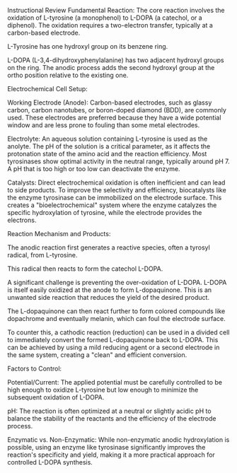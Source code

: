 Instructional Review
Fundamental Reaction: The core reaction involves the oxidation of L-tyrosine (a monophenol) to L-DOPA (a catechol, or a diphenol).  The oxidation requires a two-electron transfer, typically at a carbon-based electrode.

L-Tyrosine has one hydroxyl group on its benzene ring.

L-DOPA (L-3,4-dihydroxyphenylalanine) has two adjacent hydroxyl groups on the ring. The anodic process adds the second hydroxyl group at the ortho position relative to the existing one.

Electrochemical Cell Setup:

Working Electrode (Anode): Carbon-based electrodes, such as glassy carbon, carbon nanotubes, or boron-doped diamond (BDD), are commonly used. These electrodes are preferred because they have a wide potential window and are less prone to fouling than some metal electrodes.

Electrolyte: An aqueous solution containing L-tyrosine is used as the anolyte. The pH of the solution is a critical parameter, as it affects the protonation state of the amino acid and the reaction efficiency. Most tyrosinases show optimal activity in the neutral range, typically around pH 7. A pH that is too high or too low can deactivate the enzyme.

Catalysts: Direct electrochemical oxidation is often inefficient and can lead to side products. To improve the selectivity and efficiency, biocatalysts like the enzyme tyrosinase can be immobilized on the electrode surface. This creates a "bioelectrochemical" system where the enzyme catalyzes the specific hydroxylation of tyrosine, while the electrode provides the electrons.

Reaction Mechanism and Products:

The anodic reaction first generates a reactive species, often a tyrosyl radical, from L-tyrosine.

This radical then reacts to form the catechol L-DOPA.

A significant challenge is preventing the over-oxidation of L-DOPA. L-DOPA is itself easily oxidized at the anode to form L-dopaquinone. This is an unwanted side reaction that reduces the yield of the desired product.

The L-dopaquinone can then react further to form colored compounds like dopachrome and eventually melanin, which can foul the electrode surface.

To counter this, a cathodic reaction (reduction) can be used in a divided cell to immediately convert the formed L-dopaquinone back to L-DOPA. This can be achieved by using a mild reducing agent or a second electrode in the same system, creating a "clean" and efficient conversion.

Factors to Control:

Potential/Current: The applied potential must be carefully controlled to be high enough to oxidize L-tyrosine but low enough to minimize the subsequent oxidation of L-DOPA.

pH: The reaction is often optimized at a neutral or slightly acidic pH to balance the stability of the reactants and the efficiency of the electrode process.

Enzymatic vs. Non-Enzymatic: While non-enzymatic anodic hydroxylation is possible, using an enzyme like tyrosinase significantly improves the reaction's specificity and yield, making it a more practical approach for controlled L-DOPA synthesis.
